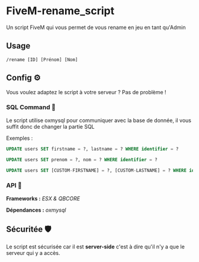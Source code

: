 # FiveM-rename_script

Un script FiveM qui vous permet de vous rename en jeu en tant qu'Admin


## Usage

```
/rename [ID] [Prénom] [Nom]
```

## Config ⚙️

Vous voulez adaptez le script à votre serveur ? Pas de problème !

### SQL Command 📝
Le script utilise oxmysql pour communiquer avec la base de donnée, il vous suffit donc de changer la partie SQL

Exemples : 

```SQL
UPDATE users SET firstname = ?, lastname = ? WHERE identifier = ? 
```

```SQL
UPDATE users SET prenom = ?, nom = ? WHERE identifier = ? 
```

```SQL
UPDATE users SET [CUSTOM-FIRSTNAME] = ?, [CUSTOM-LASTNAME] = ? WHERE identifier = ? 
```

### API 🔗

**Frameworks :** *ESX & QBCORE*

**Dépendances :** *oxmysql*

## Sécuritée 🛡

Le script est sécurisée car il est **server-side** c'est à dire qu'il n'y a que le serveur qui y a accès.
